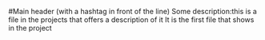#Main header (with a hashtag in front of the line) 
Some description:this is a file in the projects that offers a description of it 
It is the first file that shows in the project 
